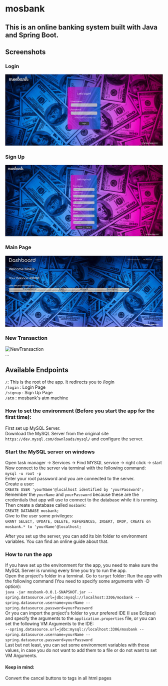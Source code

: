 # mosbank
## This is an online banking system built with Java and Spring Boot.
## Screenshots
### Login
![UserLogin](/screenshots/userLogin.png) <br>
### Sign Up
![UserSignUp](/screenshots/userSignUp.png) <br>
### Main Page
![MainPage](/screenshots/mainPage.png) <br>
### New Transaction
![NewTransaction](/screenshots/newTransaction.png) <br>
...
<br>

## Available Endpoints

```/```: This is the root of the app. It redirects you to /login <br>
```/login``` : Login Page <br>
```/signup``` : Sign Up Page <br>
```/atm``` : mosbank's atm machine <br>

### How to set the environment (Before you start the app for the first time):

First set up MySQL Server. <br>
Download the MySQL Server from the original site ```https://dev.mysql.com/downloads/mysql/``` and configure the server.  <br>

### Start the MySQL server on windows

Open task manager -> Services -> Find MYSQL service -> right click -> start <br>
Now connect to the server via terminal with the following command: <br>
```mysql -u root -p``` <br>
Enter your root password and you are connected to the server. <br>
Create a user: <br>
```CREATE USER 'yourName'@localhost identified by 'yourPassword';``` <br>
Remember the ```yourName``` and ```yourPassword``` because these are the credentials that app will use to connect to the database while it is running. <br>
Then create a database called ```mosbank```: <br>
```CREATE DATABASE mosbank;``` <br>
Give to the user some privileges: <br>
```GRANT SELECT, UPDATE, DELETE, REFERENCES, INSERT, DROP, CREATE on mosbank.* to 'yourName'@localhost;``` <br>

After you set up the server, you can add its bin folder to environment variables. You can find an online guide about that. <br>

### How to run the app

If you have set up the environment for the app, you need to make sure the MySQL Server is running every time you try to run the app. <br>
Open the project's folder in a terminal. Go to ```target``` folder:
Run the app with the following command (You need to specify some arguments with -D option): <br>
```java -jar mosbank-0.0.1-SNAPSHOT.jar --spring.datasource.url=jdbc:mysql://localhost:3306/mosbank --spring.datasource.username=yourName --spring.datasource.password=yourPassword``` <br>
Or you can import the project's folder to your prefered IDE (I use Eclipse) and specify the arguments to the ```application.properties``` file, or you can
set the following VM Arguments to the IDE: <br>
```--spring.datasource.url=jdbc:mysql://localhost:3306/mosbank --spring.datasource.username=yourName --spring.datasource.password=yourPassword``` <br>
Last but not least, you can set some environment variables with those values, in case you do not want to add them to a file or do not want to set VM Arguments. <br>

#### Keep in mind:
Convert the cancel buttons to <a> tags in all html pages

